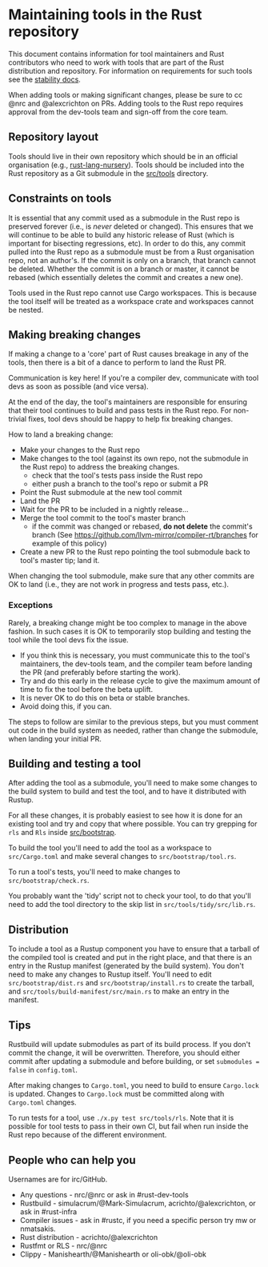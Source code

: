 # Maintaining tools in the Rust repository

This document contains information for tool maintainers and Rust contributors
who need to work with tools that are part of the Rust distribution and
repository. For information on requirements for such tools see the
[stability docs](https://github.com/nrc/dev-tools-team/blob/master/stability/README.md).

When adding tools or making significant changes, please be sure to cc @nrc and
@alexcrichton on PRs. Adding tools to the Rust repo requires approval from the
dev-tools team and sign-off from the core team.


## Repository layout

Tools should live in their own repository which should be in an official
organisation (e.g., [rust-lang-nursery](https://github.com/rust-lang-nursery)).
Tools should be included into the Rust repository as a Git submodule in the
[src/tools](https://github.com/rust-lang/rust/tree/master/src/tools) directory.


## Constraints on tools

It is essential that any commit used as a submodule in the Rust repo is
preserved forever (i.e., is *never* deleted or changed). This ensures that we
will continue to be able to build any historic release of Rust (which is
important for bisecting regressions, etc). In order to do this, any commit
pulled into the Rust repo as a submodule must be from a Rust organisation repo,
not an author's. If the commit is only on a branch, that branch cannot be
deleted. Whether the commit is on a branch or master, it cannot be rebased
(which essentially deletes the commit and creates a new one).

Tools used in the Rust repo cannot use Cargo workspaces. This is because the
tool itself will be treated as a workspace crate and workspaces cannot be
nested.


## Making breaking changes

If making a change to a 'core' part of Rust causes breakage in any of the tools,
then there is a bit of a dance to perform to land the Rust PR.

Communication is key here! If you're a compiler dev, communicate with tool devs
as soon as possible (and vice versa).

At the end of the day, the tool's maintainers are responsible for ensuring that
their tool continues to build and pass tests in the Rust repo. For non-trivial
fixes, tool devs should be happy to help fix breaking changes.

How to land a breaking change:

* Make your changes to the Rust repo
* Make changes to the tool (against its own repo, not the submodule in the Rust
  repo) to address the breaking changes.
    - check that the tool's tests pass inside the Rust repo
    - either push a branch to the tool's repo or submit a PR
* Point the Rust submodule at the new tool commit
* Land the PR
* Wait for the PR to be included in a nightly release...
* Merge the tool commit to the tool's master branch
    - if the commit was changed or rebased, **do not delete** the commit's branch
    (See https://github.com/llvm-mirror/compiler-rt/branches for example of this policy)
* Create a new PR to the Rust repo pointing the tool submodule back to tool's
  master tip; land it.

When changing the tool submodule, make sure that any other commits are OK to
land (i.e., they are not work in progress and tests pass, etc.).


### Exceptions

Rarely, a breaking change might be too complex to manage in the above fashion.
In such cases it is OK to temporarily stop building and testing the tool while
the tool devs fix the issue.

* If you think this is necessary, you must communicate this to the tool's
  maintainers, the dev-tools team, and the compiler team before landing the PR
  (and preferably before starting the work).
* Try and do this early in the release cycle to give the maximum amount of time
  to fix the tool before the beta uplift.
* It is never OK to do this on beta or stable branches.
* Avoid doing this, if you can.

The steps to follow are similar to the previous steps, but you must comment out
code in the build system as needed, rather than change the submodule, when
landing your initial PR.


## Building and testing a tool

After adding the tool as a submodule, you'll need to make some changes to the
build system to build and test the tool, and to have it distributed with Rustup.

For all these changes, it is probably easiest to see how it is done for an
existing tool and try and copy that where possible. You can try grepping for
`rls` and `Rls` inside [src/bootstrap](https://github.com/rust-lang/rust/tree/master/src/bootstrap).

To build the tool you'll need to add the tool as a workspace to `src/Cargo.toml`
and make several changes to `src/bootstrap/tool.rs`.

To run a tool's tests, you'll need to make changes to `src/bootstrap/check.rs`.

You probably want the 'tidy' script not to check your tool, to do that you'll
need to add the tool directory to the skip list in `src/tools/tidy/src/lib.rs`.


## Distribution

To include a tool as a Rustup component you have to ensure that a tarball of the
compiled tool is created and put in the right place, and that there is an entry
in the Rustup manifest (generated by the build system). You don't need to make
any changes to Rustup itself. You'll need to edit `src/bootstrap/dist.rs` and
`src/bootstrap/install.rs` to create the tarball, and
`src/tools/build-manifest/src/main.rs` to make an entry in the manifest.


## Tips

Rustbuild will update submodules as part of its build process. If you don't
commit the change, it will be overwritten. Therefore, you should either commit
after updating a submodule and before building, or set `submodules = false` in
`config.toml`.

After making changes to `Cargo.toml`, you need to build to ensure `Cargo.lock`
is updated. Changes to `Cargo.lock` must be committed along with `Cargo.toml`
changes.

To run tests for a tool, use `./x.py test src/tools/rls`. Note that it is
possible for tool tests to pass in their own CI, but fail when run inside the
Rust repo because of the different environment.


## People who can help you

Usernames are for irc/GitHub.

* Any questions - nrc/@nrc or ask in #rust-dev-tools
* Rustbuild - simulacrum/@Mark-Simulacrum, acrichto/@alexcrichton, or ask in #rust-infra
* Compiler issues - ask in #rustc, if you need a specific person try mw or nmatsakis.
* Rust distribution - acrichto/@alexcrichton
* Rustfmt or RLS - nrc/@nrc
* Clippy - Manishearth/@Manishearth or oli-obk/@oli-obk
